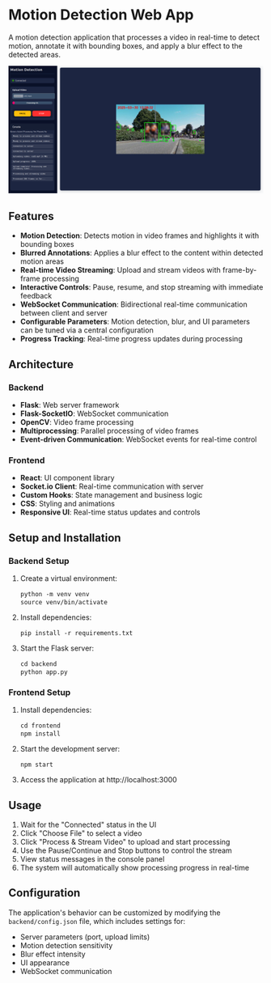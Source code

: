 # Motion Detection Web App

A motion detection application that processes a video in real-time to detect motion, annotate it with bounding boxes, and apply a blur effect to the detected areas.

![Motion Detection App Screenshot](https://github.com/TheRomanOne/motion_detection_blur/blob/master/screenshot.png?raw=true)

## Features

- **Motion Detection**: Detects motion in video frames and highlights it with bounding boxes
- **Blurred Annotations**: Applies a blur effect to the content within detected motion areas
- **Real-time Video Streaming**: Upload and stream videos with frame-by-frame processing
- **Interactive Controls**: Pause, resume, and stop streaming with immediate feedback
- **WebSocket Communication**: Bidirectional real-time communication between client and server
- **Configurable Parameters**: Motion detection, blur, and UI parameters can be tuned via a central configuration
- **Progress Tracking**: Real-time progress updates during processing

## Architecture

### Backend

- **Flask**: Web server framework
- **Flask-SocketIO**: WebSocket communication
- **OpenCV**: Video frame processing
- **Multiprocessing**: Parallel processing of video frames
- **Event-driven Communication**: WebSocket events for real-time control

### Frontend

- **React**: UI component library
- **Socket.io Client**: Real-time communication with server
- **Custom Hooks**: State management and business logic
- **CSS**: Styling and animations
- **Responsive UI**: Real-time status updates and controls

## Setup and Installation

### Backend Setup

1. Create a virtual environment:
   ```
   python -m venv venv
   source venv/bin/activate
   ```

2. Install dependencies:
   ```
   pip install -r requirements.txt
   ```

3. Start the Flask server:
   ```
   cd backend
   python app.py
   ```

### Frontend Setup

1. Install dependencies:
   ```
   cd frontend
   npm install
   ```

2. Start the development server:
   ```
   npm start
   ```

3. Access the application at http://localhost:3000

## Usage

1. Wait for the "Connected" status in the UI
2. Click "Choose File" to select a video
3. Click "Process & Stream Video" to upload and start processing
4. Use the Pause/Continue and Stop buttons to control the stream
5. View status messages in the console panel
6. The system will automatically show processing progress in real-time

## Configuration

The application's behavior can be customized by modifying the `backend/config.json` file, which includes settings for:

- Server parameters (port, upload limits)
- Motion detection sensitivity 
- Blur effect intensity
- UI appearance
- WebSocket communication
